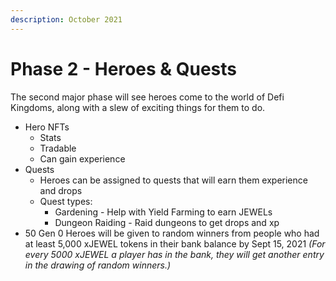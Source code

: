 ```yaml
---
description: October 2021
---
```


# Phase 2 - Heroes & Quests



The second major phase will see heroes come to the world of Defi Kingdoms, along with a slew of exciting things for them to do.

* Hero NFTs
  * Stats
  * Tradable
  * Can gain experience
* Quests
  * Heroes can be assigned to quests that will earn them experience and drops
  * Quest types:
    * Gardening - Help with Yield Farming to earn JEWELs
    * Dungeon Raiding - Raid dungeons to get drops and xp
* 50 Gen 0 Heroes will be given to random winners from people who had at least 5,000 xJEWEL tokens in their bank balance by Sept 15, 2021 _\(For every 5000 xJEWEL a player has in the bank, they will get another entry in the drawing of random winners.\)_

